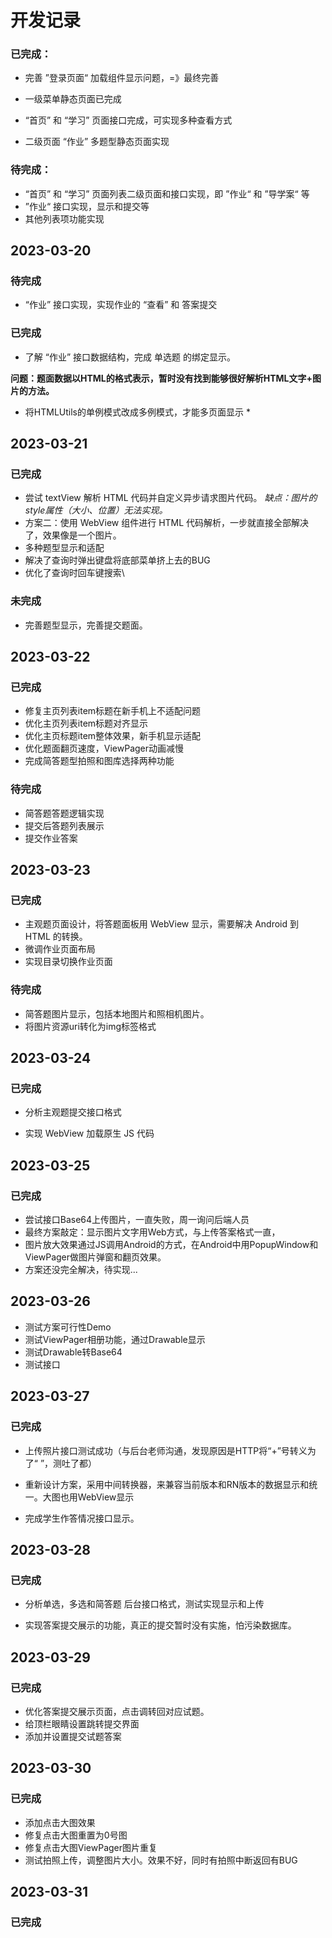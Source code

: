 # 开发记录

### 已完成：

- 完善 ”登录页面“ 加载组件显示问题，=》最终完善

- 一级菜单静态页面已完成
- “首页” 和 “学习” 页面接口完成，可实现多种查看方式
- 二级页面 “作业” 多题型静态页面实现

### 待完成：

- “首页” 和 “学习” 页面列表二级页面和接口实现，即 ”作业“ 和 ”导学案“ 等
- ”作业“ 接口实现，显示和提交等
- 其他列表项功能实现

## 2023-03-20

### 待完成

- “作业” 接口实现，实现作业的 “查看” 和 答案提交

### 已完成

- 了解 “作业” 接口数据结构，完成 单选题 的绑定显示。

**问题：题面数据以HTML的格式表示，暂时没有找到能够很好解析HTML文字+图片的方法。**
* 将HTMLUtils的单例模式改成多例模式，才能多页面显示 *

## 2023-03-21

### 已完成

- 尝试 textView 解析 HTML 代码并自定义异步请求图片代码。 *缺点：图片的style属性（大小、位置）无法实现。*
- 方案二：使用 WebView 组件进行 HTML 代码解析，一步就直接全部解决了，效果像是一个图片。
- 多种题型显示和适配
- 解决了查询时弹出键盘将底部菜单挤上去的BUG
- 优化了查询时回车键搜索\

### 未完成

- 完善题型显示，完善提交题面。

## 2023-03-22

### 已完成

- 修复主页列表item标题在新手机上不适配问题
- 优化主页列表item标题对齐显示
- 优化主页标题item整体效果，新手机显示适配
- 优化题面翻页速度，ViewPager动画减慢
- 完成简答题型拍照和图库选择两种功能

### 待完成

- 简答题答题逻辑实现
- 提交后答题列表展示
- 提交作业答案

## 2023-03-23

### 已完成

- 主观题页面设计，将答题面板用 WebView 显示，需要解决 Android 到 HTML 的转换。
- 微调作业页面布局
- 实现目录切换作业页面

### 待完成

- 简答题图片显示，包括本地图片和照相机图片。
- 将图片资源uri转化为img标签格式

## 2023-03-24

### 已完成

- 分析主观题提交接口格式

- 实现 WebView 加载原生 JS 代码


## 2023-03-25

### 已完成

- 尝试接口Base64上传图片，一直失败，周一询问后端人员
- 最终方案敲定：显示图片文字用Web方式，与上传答案格式一直，
- 图片放大效果通过JS调用Android的方式，在Android中用PopupWindow和ViewPager做图片弹窗和翻页效果。
- 方案还没完全解决，待实现...

## 2023-03-26

- 测试方案可行性Demo
- 测试ViewPager相册功能，通过Drawable显示
- 测试Drawable转Base64
- 测试接口

## 2023-03-27

### 已完成

- 上传照片接口测试成功（与后台老师沟通，发现原因是HTTP将“+”号转义为了“ ”，测吐了都）

- 重新设计方案，采用中间转换器，来兼容当前版本和RN版本的数据显示和统一。大图也用WebView显示

- 完成学生作答情况接口显示。


## 2023-03-28

### 已完成

- 分析单选，多选和简答题 后台接口格式，测试实现显示和上传

- 实现答案提交展示的功能，真正的提交暂时没有实施，怕污染数据库。


## 2023-03-29

### 已完成

- 优化答案提交展示页面，点击调转回对应试题。
- 给顶栏眼睛设置跳转提交界面
- 添加并设置提交试题答案

## 2023-03-30

### 已完成

- 添加点击大图效果
- 修复点击大图重置为0号图
- 修复点击大图ViewPager图片重复
- 测试拍照上传，调整图片大小。效果不好，同时有拍照中断返回有BUG

## 2023-03-31

### 已完成
